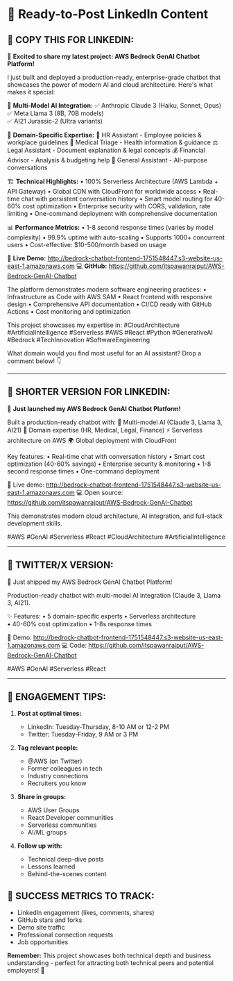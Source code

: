 # 🎯 Ready-to-Post LinkedIn Content

## 📱 **COPY THIS FOR LINKEDIN:**

🎉 **Excited to share my latest project: AWS Bedrock GenAI Chatbot Platform!**

I just built and deployed a production-ready, enterprise-grade chatbot that showcases the power of modern AI and cloud architecture. Here's what makes it special:

🤖 **Multi-Model AI Integration:**
✅ Anthropic Claude 3 (Haiku, Sonnet, Opus)
✅ Meta Llama 3 (8B, 70B models)  
✅ AI21 Jurassic-2 (Ultra variants)

🎯 **Domain-Specific Expertise:**
👔 HR Assistant - Employee policies & workplace guidelines
🏥 Medical Triage - Health information & guidance
⚖️ Legal Assistant - Document explanation & legal concepts
💰 Financial Advisor - Analysis & budgeting help
🤖 General Assistant - All-purpose conversations

🏗️ **Technical Highlights:**
• 100% Serverless Architecture (AWS Lambda + API Gateway)
• Global CDN with CloudFront for worldwide access
• Real-time chat with persistent conversation history
• Smart model routing for 40-60% cost optimization
• Enterprise security with CORS, validation, rate limiting
• One-command deployment with comprehensive documentation

📊 **Performance Metrics:**
• 1-8 second response times (varies by model complexity)
• 99.9% uptime with auto-scaling
• Supports 1000+ concurrent users
• Cost-effective: $10-500/month based on usage

🔗 **Live Demo:** http://bedrock-chatbot-frontend-1751548447.s3-website-us-east-1.amazonaws.com
💻 **GitHub:** https://github.com/itspawanrajput/AWS-Bedrock-GenAI-Chatbot

The platform demonstrates modern software engineering practices:
• Infrastructure as Code with AWS SAM
• React frontend with responsive design
• Comprehensive API documentation
• CI/CD ready with GitHub Actions
• Cost monitoring and optimization

This project showcases my expertise in:
#CloudArchitecture #ArtificialIntelligence #Serverless #AWS #React #Python #GenerativeAI #Bedrock #TechInnovation #SoftwareEngineering

What domain would you find most useful for an AI assistant? Drop a comment below! 👇

---

## 🎯 **SHORTER VERSION FOR LINKEDIN:**

🚀 **Just launched my AWS Bedrock GenAI Chatbot Platform!**

Built a production-ready chatbot with:
🤖 Multi-model AI (Claude 3, Llama 3, AI21)
🎯 Domain expertise (HR, Medical, Legal, Finance)
⚡ Serverless architecture on AWS
🌍 Global deployment with CloudFront

Key features:
• Real-time chat with conversation history
• Smart cost optimization (40-60% savings)
• Enterprise security & monitoring
• 1-8 second response times
• One-command deployment

🔗 Live demo: http://bedrock-chatbot-frontend-1751548447.s3-website-us-east-1.amazonaws.com
💻 Open source: https://github.com/itspawanrajput/AWS-Bedrock-GenAI-Chatbot

This demonstrates modern cloud architecture, AI integration, and full-stack development skills.

#AWS #GenAI #Serverless #React #CloudArchitecture #ArtificialIntelligence

---

## 📱 **TWITTER/X VERSION:**

🚀 Just shipped my AWS Bedrock GenAI Chatbot Platform! 

Production-ready chatbot with multi-model AI integration (Claude 3, Llama 3, AI21). 

✨ Features:
• 5 domain-specific experts
• Serverless architecture  
• 40-60% cost optimization
• 1-8s response times

🔗 Demo: http://bedrock-chatbot-frontend-1751548447.s3-website-us-east-1.amazonaws.com
💻 Code: https://github.com/itspawanrajput/AWS-Bedrock-GenAI-Chatbot

#AWS #GenAI #Serverless #React

---

## 🎪 **ENGAGEMENT TIPS:**

1. **Post at optimal times:**
   - LinkedIn: Tuesday-Thursday, 8-10 AM or 12-2 PM
   - Twitter: Tuesday-Friday, 9 AM or 3 PM

2. **Tag relevant people:**
   - @AWS (on Twitter)
   - Former colleagues in tech
   - Industry connections
   - Recruiters you know

3. **Share in groups:**
   - AWS User Groups
   - React Developer communities
   - Serverless communities
   - AI/ML groups

4. **Follow up with:**
   - Technical deep-dive posts
   - Lessons learned
   - Behind-the-scenes content

## 🎯 **SUCCESS METRICS TO TRACK:**
- LinkedIn engagement (likes, comments, shares)
- GitHub stars and forks
- Demo site traffic
- Professional connection requests
- Job opportunities

**Remember:** This project showcases both technical depth and business understanding - perfect for attracting both technical peers and potential employers! 🚀
